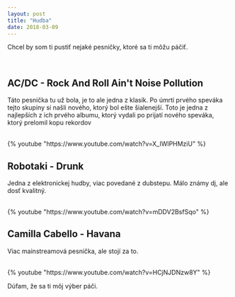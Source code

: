 ```yaml
---
layout: post
title: "Hudba"
date: 2018-03-09
---
```

<p>Chcel by som ti pustiť nejaké pesničky, ktoré sa ti môžu páčiť.</p>

<br>
<h2>AC/DC - Rock And Roll Ain't Noise Pollution</h2>
<p>Táto pesnička tu už bola, je to ale jedna z klasík. Po úmrtí prvého speváka tejto skupiny si našli nového, ktorý bol ešte šialenejší. Toto je jedna z najlepších z ich prvého albumu, ktorý vydali po prijatí nového speváka, ktorý prelomil kopu rekordov</p>
<br>
{% youtube "https://www.youtube.com/watch?v=X_IWlPHMziU" %}
<br>
<h2>Robotaki - Drunk</h2>
<p>Jedna z elektronickej hudby, viac povedané z dubstepu. Málo známy dj, ale dosť kvalitný.</p>
<br>
{% youtube "https://www.youtube.com/watch?v=mDDV2BsfSqo" %}
<br>
<h2>Camilla Cabello - Havana</h2>
<p>Viac mainstreamová pesnička, ale stojí za to.</p>
<br>
{% youtube "https://www.youtube.com/watch?v=HCjNJDNzw8Y" %}
<br>

<p>Dúfam, že sa ti môj výber páči.</p>



